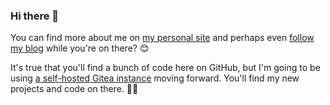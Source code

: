 ### Hi there 👋

You can find more about me on [my personal site](https://rusingh.com/) and perhaps even [follow my blog](https://rusingh.com/articles/) while you're on there? 😊

It's true that you'll find a bunch of code here on GitHub, but I'm going to be using [a self-hosted Gitea instance](https://git.rusingh.com/) moving forward. You'll find my new projects and code on there. 🔭🌱
